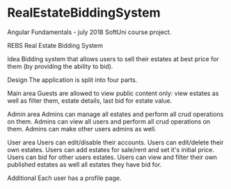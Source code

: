 # RealEstateBiddingSystem
Angular Fundamentals - july 2018 SoftUni course project.

REBS
Real Estate Bidding System

Idea
Bidding system that allows users to sell their estates at best price for them (by providing the ability to bid).

Design
The application is split into four parts.

Main area
Guests are allowed to view public content only: view estates as well as filter them, estate details, last bid for estate value.

Admin area
Admins can manage all estates and perform all crud operations on them.
Admins can view all users and perform all crud operations on them.
Admins can make other users admins as well.

User area
Users can edit/disable their accounts.
Users can edit/delete their own estates.
Users can add estates for sale/rent and set it's initial price.
Users can bid for other users estates.
Users can view and filter their own published estates as well all estates they have bid for.

Additional
Each user has a profile page.